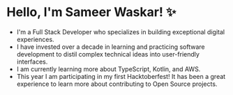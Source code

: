 # Hello, I'm Sameer Waskar! ✨

- I'm a Full Stack Developer who specializes in building exceptional digital experiences.
- I have invested over a decade in learning and practicing software development to distil complex technical ideas into user-friendly interfaces.
- I am currently learning more about TypeScript, Kotlin, and AWS.
- This year I am participating in my first Hacktoberfest! It has been a great experience to learn more about contributing to Open Source projects.